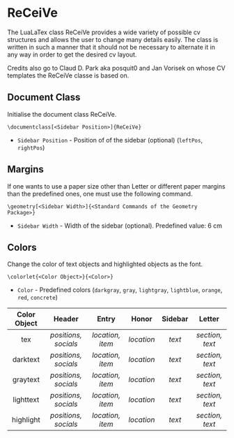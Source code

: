# ReCeiVe

The LuaLaTex class ReCeiVe provides a wide variety of possible cv structures and allows the user to change many details easily. The class is written in such a manner that it should not be necessary to alternate it in any way in order to get the desired cv layout.

Credits also go to Claud D. Park aka posquit0 and Jan Vorisek on whose CV templates the ReCeiVe classe is based on.

## Document Class

Initialise the document class ReCeiVe.
```
\documentclass[<Sidebar Position>]{ReCeiVe}
```
 * `Sidebar Position` - Position of of the sidebar (optional) (`leftPos`, `rightPos`)

## Margins

If one wants to use a paper size other than Letter or different paper margins than the predefined ones, one must use the following command.
```
\geometry[<Sidebar Width>]{<Standard Commands of the Geometry Package>}
```
* `Sidebar Width` - Width of the sidebar (optional). Predefined value: 6 cm

## Colors
Change the color of text objects and highlighted objects as the font.
```
\colorlet{<Color Object>}{<Color>}
```
* `Color` - Predefined colors (`darkgray`, `gray`, `lightgray`, `lightblue`, `orange`, `red`, `concrete`)

| Color Object | Header | Entry | Honor | Sidebar | Letter |
| :----------: | :----: | :---: | :---: | :-----: | :----: |
| tex | *positions, socials* | *location, item* | *location* | *text* | *section, text*|
| darktext | *positions, socials* | *location, item* | *location* | *text* | *section, text*|
| graytext | *positions, socials* | *location, item* | *location* | *text* | *section, text*|
| lighttext | *positions, socials* | *location, item* | *location* | *text* | *section, text*|
| highlight | *positions, socials* | *location, item* | *location* | *text* | *section, text*|
